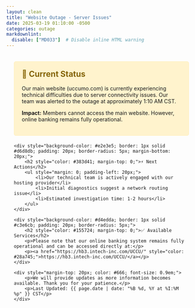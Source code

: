 ```yaml
---
layout: clean
title: "Website Outage - Server Issues"
date: 2025-03-19 01:10:00 -0500
categories: outage
markdownlint:
  disable: ["MD033"]  # Disable inline HTML warning
---
```


<div style="max-width: 800px; margin: 0 auto; padding: 20px;">
    <div style="background-color: #fff3cd; border: 1px solid #ffeeba; padding: 20px; border-radius: 5px; margin-bottom: 20px;">
        <h2 style="color: #856404; margin-top: 0;">🛑 Current Status</h2>
        <p>Our main website (uccumo.com) is currently experiencing technical difficulties due to server connectivity issues. Our team was alerted to the outage at approximately 1:10 AM CST.</p>
        <p><strong>Impact:</strong> Members cannot access the main website. However, online banking remains fully operational.</p>
    </div>

    <div style="background-color: #e2e3e5; border: 1px solid #d6d8db; padding: 20px; border-radius: 5px; margin-bottom: 20px;">
        <h2 style="color: #383d41; margin-top: 0;">⚡ Next Actions</h2>
        <ul style="margin: 0; padding-left: 20px;">
            <li>Our technical team is actively engaged with our hosting provider</li>
            <li>Initial diagnostics suggest a network routing issue</li>
            <li>Estimated investigation time: 1-2 hours</li>
        </ul>
    </div>

    <div style="background-color: #d4edda; border: 1px solid #c3e6cb; padding: 20px; border-radius: 5px;">
        <h2 style="color: #155724; margin-top: 0;">✅ Available Services</h2>
        <p>Please note that our online banking system remains fully operational and can be accessed directly at:</p>
        <p><a href="https://hb3.intech-inc.com/UCCU/" style="color: #28a745;">https://hb3.intech-inc.com/UCCU/</a></p>
    </div>

    <div style="margin-top: 20px; color: #666; font-size: 0.9em;">
        <p>We will provide updates as more information becomes available. Thank you for your patience.</p>
        <p>Last Updated: {{ page.date | date: "%B %d, %Y at %I:%M %p" }} CST</p>
    </div>
</div>
